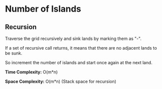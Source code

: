 # Number of Islands

## Recursion

Traverse the grid recursively and sink lands by marking them as "-".

If a set of recursive call returns, it means that there are no adjacent lands to be sunk.

So increment the number of islands and start once again at the next land.

**Time Complexity:** O(m*n)

**Space Complexity:** O(m*n) (Stack space for recursion)